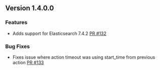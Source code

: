 
## Version 1.4.0.0

### Features
* Adds support for Elasticsearch 7.4.2 [PR #132](https://github.com/opendistro-for-elasticsearch/index-management/pull/132)

### Bug Fixes
* Fixes issue where action timeout was using start_time from previous action [PR #133](https://github.com/opendistro-for-elasticsearch/index-management/pull/133)

